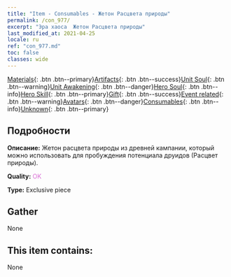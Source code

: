 ```yaml
---
title: "Item - Consumables - Жетон Расцвета природы"
permalink: /con_977/
excerpt: "Эра хаоса  Жетон Расцвета природы"
last_modified_at: 2021-04-25
locale: ru
ref: "con_977.md"
toc: false
classes: wide
---
```

 [Materials](/ItemsRU/){: .btn .btn--primary}[Artifacts](/ItemsRU/Artifacts/){: .btn .btn--success}[Unit Soul](/ItemsRU/UnitSoul/){: .btn .btn--warning}[Unit Awakening](/ItemsRU/UnitAwakening/){: .btn .btn--danger}[Hero Soul](/ItemsRU/HeroSoul/){: .btn .btn--info}[Hero Skill](/ItemsRU/HeroSkill/){: .btn .btn--primary}[Gift](/ItemsRU/Gift/){: .btn .btn--success}[Event related](/ItemsRU/Events/){: .btn .btn--warning}[Avatars](/ItemsRU/Avatars/){: .btn .btn--danger}[Consumables](/ItemsRU/Consumables/){: .btn .btn--info}[Unknown](/ItemsRU/Unknown/){: .btn .btn--primary}

## Подробности
 **Описание:** Жетон расцвета природы из древней кампании, который можно использовать для пробуждения потенциала друидов (Расцвет природы).

 **Quality:** <span style="color: #DA70D6">OK</span>

 **Type:** Exclusive piece

## Gather

  None

## This item contains:

  None

